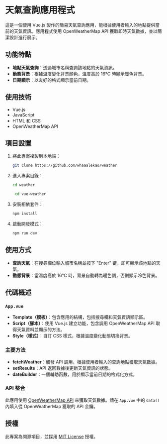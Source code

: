 # 天氣查詢應用程式

這是一個使用 Vue.js 製作的簡易天氣查詢應用，能根據使用者輸入的地點提供當前的天氣資訊。應用程式使用 OpenWeatherMap API 獲取即時天氣數據，並以簡潔設計進行展示。

## 功能特點

- **地點天氣查詢**：透過城市名稱查詢該地點的天氣資訊。
- **動態背景**：根據溫度變化背景顏色，溫度高於 16°C 時顯示暖色背景。
- **日期顯示**：以友好的格式顯示當前日期。

## 使用技術

- Vue.js
- JavaScript
- HTML 和 CSS
- OpenWeatherMap API

## 項目設置

1. 將此專案複製到本地端：
    ```bash
    git clone https://github.com/whaaalekao/weather
    ```

2. 進入專案目錄：
    ```bash
    cd weather
    ```
   ```bash
    cd vue-weather
    ```

4. 安裝相依套件：
    ```bash
    npm install
    ```

5. 啟動開發模式：
    ```bash
    npm run dev
    ```

## 使用方式

- **查詢天氣**：在搜尋欄位輸入城市名稱並按下 "Enter" 鍵，即可顯示該地點的天氣。
- **動態背景**：當溫度高於 16°C 時，背景自動轉為暖色調，否則顯示冷色背景。

## 代碼概述

### `App.vue`

- **Template（模板）**：包含應用的結構，包括搜尋欄和天氣資訊顯示區。
- **Script（腳本）**：使用 Vue.js 建立功能，包含調用 OpenWeatherMap API 取得天氣資料並顯示的方法。
- **Style（樣式）**：自訂 CSS 樣式，根據溫度變化動態切換背景。

### 主要方法

- **fetchWeather**：觸發 API 調用，根據使用者輸入的查詢地點獲取天氣數據。
- **setResults**：API 返回數據後更新天氣資訊的狀態。
- **dateBuilder**：一個輔助函數，用於顯示當前日期的格式化方式。

### API 整合

此應用使用 [OpenWeatherMap API](https://openweathermap.org/api) 來獲取天氣數據。請在 `App.vue` 中的 `data()` 內填入從 OpenWeatherMap 獲取的 API 金鑰。

## 授權

此專案為開源項目，並採用 [MIT License](LICENSE) 授權。
